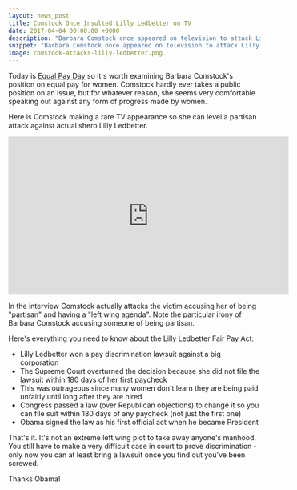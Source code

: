 ```yaml
---
layout: news_post
title: Comstock Once Insulted Lilly Ledbetter on TV
date: 2017-04-04 00:00:00 +0000
description: "Barbara Comstock once appeared on television to attack Lilly Ledbetter a champion of equal pay for women."
snippet: "Barbara Comstock once appeared on television to attack Lilly Ledbetter a champion of equal pay for women."
image: comstock-attacks-lilly-ledbetter.png
---
```


Today is [Equal Pay Day](http://www.nbcnews.com/news/us-news/what-equal-pay-day-here-s-everything-you-need-know-n741391) so it's worth examining Barbara Comstock's position on equal pay for women. Comstock hardly ever takes a public position on an issue, but for whatever reason, she seems very comfortable speaking out against any form of progress made by women.

Here is Comstock making a rare TV appearance so she can level a partisan attack against actual shero Lilly Ledbetter.

<iframe width="560" height="315" src="https://www.youtube.com/embed/56dI_-fW1R8" frameborder="0" allowfullscreen></iframe>

In the interview Comstock actually attacks the victim accusing her of being "partisan" and having a "left wing agenda". Note the particular irony of Barbara Comstock accusing someone of being partisan.

Here's everything you need to know about the Lilly Ledbetter Fair Pay Act:

* Lilly Ledbetter won a pay discrimination lawsuit against a big corporation
* The Supreme Court overturned the decision because she did not file the lawsuit within 180 days of her first paycheck
* This was outrageous since many women don't learn they are being paid unfairly until long after they are hired
* Congress passed a law (over Republican objections) to change it so you can file suit within 180 days of any paycheck (not just the first one)
* Obama signed the law as his first official act when he became President

That's it. It's not an extreme left wing plot to take away anyone's manhood. You still have to make a very difficult case in court to prove discrimination - only now you can at least bring a lawsuit once you find out you've been screwed.

Thanks Obama!
